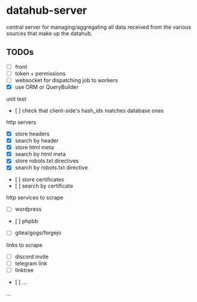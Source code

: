 # datahub-server

central server for managing/aggregating all data received from the various sources that make up the datahub.

## TODOs

- [ ] front
- [ ] token + permissions
- [ ] websocket for dispatching job to workers
- [X] use ORM or QueryBuilder

unit test
- [ ] check that client-side's hash_ids matches database ones

http servers

- [X] store headers
- [X] search by header
- [X] store html meta
- [X] search by html meta
- [X] store robots.txt directives
- [X] search by robots.txt directive
- [ ] store certificates
- [ ] search by certificate

http services to scrape

- [ ] wordpress
- [ ] phpbb
- [ ] gitea/gogs/forgejo

links to scrape
- [ ] discord invite
- [ ] telegram link
- [ ] linktree
- [ ] ...

...